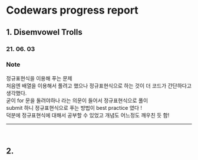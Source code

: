 # Codewars progress report

## 1. Disemvowel Trolls

### 21. 06. 03

### Note

정규표현식을 이용해 푸는 문제  
처음엔 배열을 이용해서 풀려고 했으나 정규표현식으로 하는 것이 더 코드가 간단하다고 생각했다.  
굳이 for 문을 돌려야하나 라는 의문이 들어서 정규표현식으로 풀이  
submit 하니 정규표현식으로 푸는 방법이 best practice 였다 !  
덕분에 정규표현식에 대해서 공부할 수 있었고 개념도 어느정도 깨우친 듯 함!

---

</br>

## 2.
